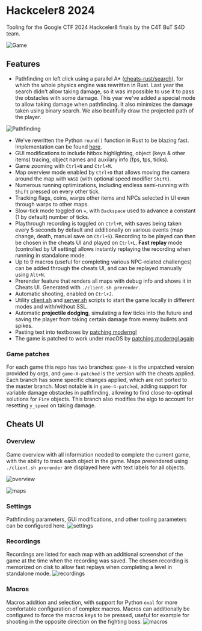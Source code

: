 # Hackceler8 2024

Tooling for the Google CTF 2024 Hackceler8 finals by the C4T BuT S4D team.

![Game](screenshots/game.jpg)

## Features

- Pathfinding on left click using a parallel A\* ([cheats-rust/search](cheats-rust/search)), for which the whole physics engine was rewritten in Rust. Last year the search didn't allow taking damage, so it was impossible to use it to pass the obstacles with some damage. This year we've added a special mode to allow taking damage when pathfinding. It also minimizes the damage taken using binary search. We also beatifully draw the projected path of the player.

![Pathfinding](screenshots/pathfinding.gif)

- We've rewritten the Python `round()` function in Rust to be blazing fast. Implementation can be found [here](cheats-rust/rround/src/lib.rs).
- GUI modifications to include hitbox highlighting, object (keys & other items) tracing, object names and auxilary info (fps, tps, ticks).
- Game zooming with `Ctrl+N` and `Ctrl+M`.
- Map overview mode enabled by `Ctrl+O` that allows moving the camera around the map with `WASD` (with optional speed modifier `Shift`).
- Numerous running optimizations, including endless semi-running with `Shift` pressed on every other tick.
- Tracking flags, coins, warps other items and NPCs selected in UI even through warps to other maps.
- Slow-tick mode toggled on `=`, with `Backspace` used to advance a constant (1 by default) number of ticks.
- Playthrough recording is toggled on `Ctrl+R`, with saves being taken every 5 seconds by default and additionally on various events (map change, death, manual save on `Ctrl+S`). Recording to be played can then be chosen in the cheats UI and played on `Ctrl+L`. **Fast replay** mode (controlled by UI setting) allows instantly replaying the recording when running in standalone mode.
- Up to 9 macros (useful for completing various NPC-related challenges) can be added through the cheats UI, and can be replayed manually using `Alt+N`.
- Prerender feature that renders all maps with debug info and shows it in Cheats UI. Generated with `./client.sh prerender`.
- Automatic shooting, enabled on `Ctrl+J`.
- Utility [client.sh](./client.sh) and [server.sh](./server.sh) scripts to start the game locally in different modes and with/without SSL.
- Automatic **projectile dodging**, simulating a few ticks into the future and saving the player from taking certain damage from enemy bullets and spikes.
- Pasting text into textboxes by [patching moderngl](./moderngl-paste.patch)
- The game is patched to work under macOS by [patching moderngl again](./moderngl-window-retina.patch)

### Game patches

For each game this repo has two branches: `game-X` is the unpatched version provided by orgs, and `game-X-patched` is the version with the cheats applied. Each branch has some specific changes applied, which are not ported to the master branch. Most notable is in `game-4-patched`, adding support for variable damage obstacles in pathfinding, allowing to find close-to-optimal solutions for `Fire` objects. This branch also modifies the algo to account for resetting `y_speed` on taking damage.

## Cheats UI

### Overview

Game overview with all information needed to complete the current game,
with the ability to track each object in the game. Maps prerendered using
`./client.sh prerender` are displayed here with text labels for all objects.

![overview](screenshots/overview.jpg)

![maps](screenshots/maps.jpg)

### Settings

Pathfinding parameters, GUI modifications, and other tooling parameters can be configured here.
![settings](screenshots/settings.jpg)

### Recordings

Recordings are listed for each map with an additional screenshot of the game at the time when the recording was saved. The chosen recording is memorized on disk to allow fast replays when completing a level in standalone mode.
![recordings](screenshots/recordings.jpg)

### Macros

Macros addition and selection, with support for Python `eval` for more
comfortable configuration of complex macros. Macros can additionally be
configured to force the macros keys to be pressed, useful for example
for shooting in the opposite direction on the fighting boss.
![macros](screenshots/macros.jpg)
